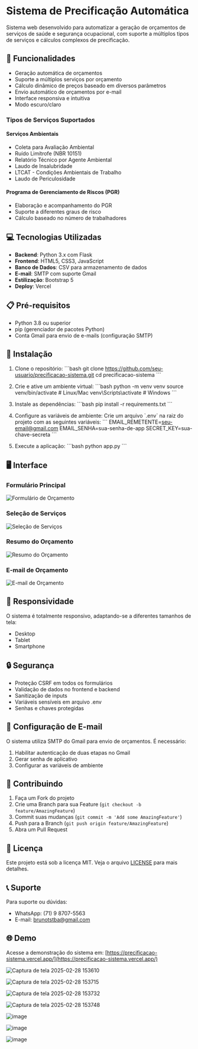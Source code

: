 # Sistema de Precificação Automática

Sistema web desenvolvido para automatizar a geração de orçamentos de serviços de saúde e segurança ocupacional, com suporte a múltiplos tipos de serviços e cálculos complexos de precificação.

## 🚀 Funcionalidades

- Geração automática de orçamentos
- Suporte a múltiplos serviços por orçamento
- Cálculo dinâmico de preços baseado em diversos parâmetros
- Envio automático de orçamentos por e-mail
- Interface responsiva e intuitiva
- Modo escuro/claro

### Tipos de Serviços Suportados

#### Serviços Ambientais
- Coleta para Avaliação Ambiental
- Ruído Limítrofe (NBR 10151)
- Relatório Técnico por Agente Ambiental
- Laudo de Insalubridade
- LTCAT - Condições Ambientais de Trabalho
- Laudo de Periculosidade

#### Programa de Gerenciamento de Riscos (PGR)
- Elaboração e acompanhamento do PGR
- Suporte a diferentes graus de risco
- Cálculo baseado no número de trabalhadores

## 💻 Tecnologias Utilizadas

- **Backend**: Python 3.x com Flask
- **Frontend**: HTML5, CSS3, JavaScript
- **Banco de Dados**: CSV para armazenamento de dados
- **E-mail**: SMTP com suporte Gmail
- **Estilização**: Bootstrap 5
- **Deploy**: Vercel

## 📋 Pré-requisitos

- Python 3.8 ou superior
- pip (gerenciador de pacotes Python)
- Conta Gmail para envio de e-mails (configuração SMTP)

## 🔧 Instalação

1. Clone o repositório:
\`\`\`bash
git clone https://github.com/seu-usuario/precificacao-sistema.git
cd precificacao-sistema
\`\`\`

2. Crie e ative um ambiente virtual:
\`\`\`bash
python -m venv venv
source venv/bin/activate  # Linux/Mac
venv\\Scripts\\activate   # Windows
\`\`\`

3. Instale as dependências:
\`\`\`bash
pip install -r requirements.txt
\`\`\`

4. Configure as variáveis de ambiente:
Crie um arquivo \`.env\` na raiz do projeto com as seguintes variáveis:
\`\`\`
EMAIL_REMETENTE=seu-email@gmail.com
EMAIL_SENHA=sua-senha-de-app
SECRET_KEY=sua-chave-secreta
\`\`\`

5. Execute a aplicação:
\`\`\`bash
python app.py
\`\`\`

## 🖥️ Interface

### Formulário Principal
![Formulário de Orçamento](https://github.com/user-attachments/assets/4a791681-8c47-45f2-aa6e-ced70bc45ab3)

### Seleção de Serviços
![Seleção de Serviços](https://github.com/user-attachments/assets/cf490b7f-f683-4258-90af-52dce301c57d)

### Resumo do Orçamento
![Resumo do Orçamento](https://github.com/user-attachments/assets/3addf805-f13e-4ef0-9691-43a0e362c236)

### E-mail de Orçamento
![E-mail de Orçamento](https://github.com/user-attachments/assets/d5d613f3-3463-4bd7-8b2e-1dd914d58b13)

## 📱 Responsividade

O sistema é totalmente responsivo, adaptando-se a diferentes tamanhos de tela:

- Desktop
- Tablet
- Smartphone

## 🔒 Segurança

- Proteção CSRF em todos os formulários
- Validação de dados no frontend e backend
- Sanitização de inputs
- Variáveis sensíveis em arquivo .env
- Senhas e chaves protegidas

## 📧 Configuração de E-mail

O sistema utiliza SMTP do Gmail para envio de orçamentos. É necessário:
1. Habilitar autenticação de duas etapas no Gmail
2. Gerar senha de aplicativo
3. Configurar as variáveis de ambiente

## 🤝 Contribuindo

1. Faça um Fork do projeto
2. Crie uma Branch para sua Feature (`git checkout -b feature/AmazingFeature`)
3. Commit suas mudanças (`git commit -m 'Add some AmazingFeature'`)
4. Push para a Branch (`git push origin feature/AmazingFeature`)
5. Abra um Pull Request

## 📄 Licença

Este projeto está sob a licença MIT. Veja o arquivo [LICENSE](LICENSE) para mais detalhes.

## 📞 Suporte

Para suporte ou dúvidas:
- WhatsApp: (71) 9 8707-5563
- E-mail: brunotstba@gmail.com

## 🌐 Demo

Acesse a demonstração do sistema em: [https://precificacao-sistema.vercel.app/](https://precificacao-sistema.vercel.app/)

![Captura de tela 2025-02-28 153610](https://github.com/user-attachments/assets/4a791681-8c47-45f2-aa6e-ced70bc45ab3)

![Captura de tela 2025-02-28 153715](https://github.com/user-attachments/assets/cf490b7f-f683-4258-90af-52dce301c57d)

![Captura de tela 2025-02-28 153732](https://github.com/user-attachments/assets/3addf805-f13e-4ef0-9691-43a0e362c236)

![Captura de tela 2025-02-28 153748](https://github.com/user-attachments/assets/d5d613f3-3463-4bd7-8b2e-1dd914d58b13)

![image](https://github.com/user-attachments/assets/7124a0a5-838a-4be0-98cd-9bb1e2daca51)

![image](https://github.com/user-attachments/assets/141a7894-aa09-4bc8-bfc3-663c98aea26b)

![image](https://github.com/user-attachments/assets/1a2b5e48-711d-4880-bfa8-6489ffa26e3c)




